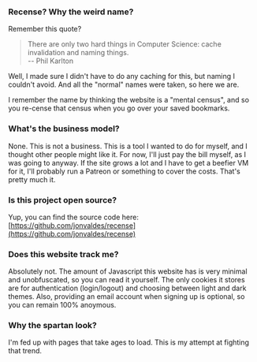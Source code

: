 ### Recense? Why the weird name?

Remember this quote?

> There are only two hard things in Computer Science: cache invalidation and naming things.</br>
> -- Phil Karlton

Well, I made sure I didn't have to do any caching for this, but naming I couldn't avoid. And all the "normal"
names were taken, so here we are.

I remember the name by thinking the website is a "mental census", and so you re-cense that census when you go
over your saved bookmarks.

### What's the business model?
None. This is not a business. This is a tool I wanted to do for myself, and I thought other people might like
it. For now, I'll just pay the bill myself, as I was going to anyway. If the site grows a lot and I have to
get a beefier VM for it, I'll probably run a Patreon or something to cover the costs. That's pretty much it.

### Is this project open source?
Yup, you can find the source code here: [https://github.com/jonvaldes/recense](https://github.com/jonvaldes/recense)

### Does this website track me?
Absolutely not. The amount of Javascript this website has is very minimal and unobfuscated, so you can read it
yourself. The only cookies it stores are for authentication (login/logout) and choosing between light and dark
themes. Also, providing an email account when signing up is optional, so you can remain 100% anoymous.

### Why the spartan look?
I'm fed up with pages that take ages to load. This is my attempt at fighting that trend.

